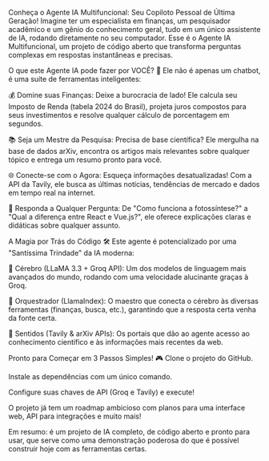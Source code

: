  Conheça o Agente IA Multifuncional: Seu Copiloto Pessoal de Última Geração!
Imagine ter um especialista em finanças, um pesquisador acadêmico e um gênio do conhecimento geral, tudo em um único assistente de IA, rodando diretamente no seu computador. Esse é o Agente IA Multifuncional, um projeto de código aberto que transforma perguntas complexas em respostas instantâneas e precisas.

O que este Agente IA pode fazer por VOCÊ? 🚀
Ele não é apenas um chatbot, é uma suíte de ferramentas inteligentes:

💰 Domine suas Finanças: Deixe a burocracia de lado! Ele calcula seu Imposto de Renda (tabela 2024 do Brasil), projeta juros compostos para seus investimentos e resolve qualquer cálculo de porcentagem em segundos.

📚 Seja um Mestre da Pesquisa: Precisa de base científica? Ele mergulha na base de dados arXiv, encontra os artigos mais relevantes sobre qualquer tópico e entrega um resumo pronto para você.

🌐 Conecte-se com o Agora: Esqueça informações desatualizadas! Com a API da Tavily, ele busca as últimas notícias, tendências de mercado e dados em tempo real na internet.

🧠 Responda a Qualquer Pergunta: De "Como funciona a fotossíntese?" a "Qual a diferença entre React e Vue.js?", ele oferece explicações claras e didáticas sobre qualquer assunto.

A Magia por Trás do Código 🛠️
Este agente é potencializado por uma "Santíssima Trindade" da IA moderna:

🧠 Cérebro (LLaMA 3.3 + Groq API): Um dos modelos de linguagem mais avançados do mundo, rodando com uma velocidade alucinante graças à Groq.

🧩 Orquestrador (LlamaIndex): O maestro que conecta o cérebro às diversas ferramentas (finanças, busca, etc.), garantindo que a resposta certa venha da fonte certa.

📡 Sentidos (Tavily & arXiv APIs): Os portais que dão ao agente acesso ao conhecimento científico e às informações mais recentes da web.

Pronto para Começar em 3 Passos Simples! 🎮
Clone o projeto do GitHub.

Instale as dependências com um único comando.

Configure suas chaves de API (Groq e Tavily) e execute!

O projeto já tem um roadmap ambicioso com planos para uma interface web, API para integrações e muito mais!

Em resumo: é um projeto de IA completo, de código aberto e pronto para usar, que serve como uma demonstração poderosa do que é possível construir hoje com as ferramentas certas.
